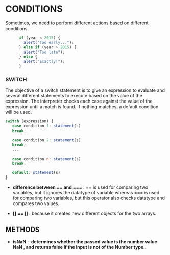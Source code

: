 # CONDITIONS

Sometimes, we need to perform different actions based on different conditions.

```javascript
      if (year < 2015) {
        alert("Too early...");
      } else if (year > 2015) {
        alert("Too late");
      } else {
        alert("Exactly!");
      }
```

### SWITCH

The objective of a switch statement is to give an expression to evaluate and several different statements to execute based on the value of the expression. The interpreter checks each case against the value of the expression until a match is found. If nothing matches, a default condition will be used.

```javascript
switch (expression) {
   case condition 1: statement(s)
   break;

   case condition 2: statement(s)
   break;
   ...

   case condition n: statement(s)
   break;

   default: statement(s)
}
```

- **difference between == and ===** : == is used for comparing two variables, but it ignores the datatype of variable whereas === is used for comparing two variables, but this operator also checks datatype and compares two values.

- **[] == []** : because it creates new different objects for the two arrays.

## METHODS

- **isNaN** :  **determines whether the passed value is the number value NaN , and returns false if the input is not of the Number type**..
